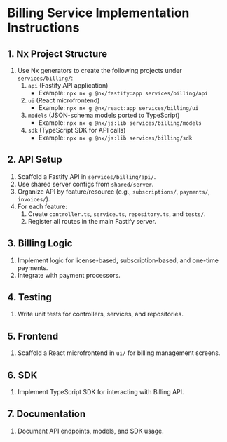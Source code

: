 # Billing Service Implementation Instructions

## 1. Nx Project Structure
1. Use Nx generators to create the following projects under `services/billing/`:
    1. `api` (Fastify API application)
        - Example: `npx nx g @nx/fastify:app services/billing/api`
    2. `ui` (React microfrontend)
        - Example: `npx nx g @nx/react:app services/billing/ui`
    3. `models` (JSON-schema models ported to TypeScript)
        - Example: `npx nx g @nx/js:lib services/billing/models`
    4. `sdk` (TypeScript SDK for API calls)
        - Example: `npx nx g @nx/js:lib services/billing/sdk`

## 2. API Setup
1. Scaffold a Fastify API in `services/billing/api/`.
2. Use shared server configs from `shared/server`.
3. Organize API by feature/resource (e.g., `subscriptions/`, `payments/`, `invoices/`).
4. For each feature:
    1. Create `controller.ts`, `service.ts`, `repository.ts`, and `tests/`.
    2. Register all routes in the main Fastify server.

## 3. Billing Logic
1. Implement logic for license-based, subscription-based, and one-time payments.
2. Integrate with payment processors.

## 4. Testing
1. Write unit tests for controllers, services, and repositories.

## 5. Frontend
1. Scaffold a React microfrontend in `ui/` for billing management screens.

## 6. SDK
1. Implement TypeScript SDK for interacting with Billing API.

## 7. Documentation
1. Document API endpoints, models, and SDK usage.
